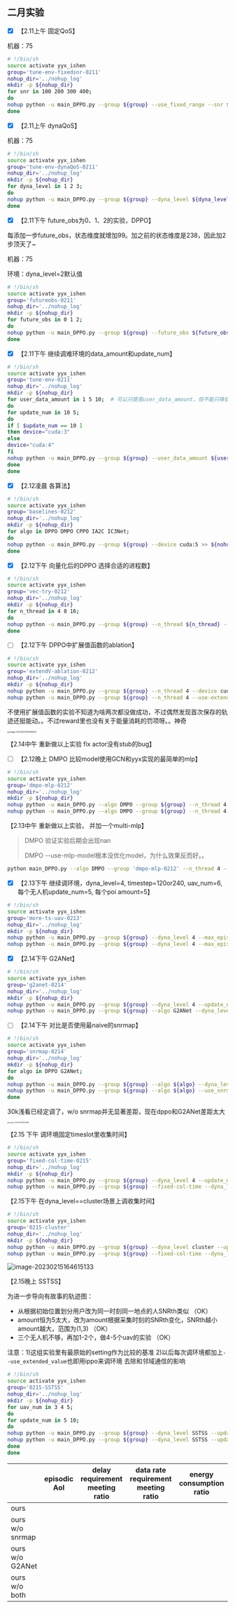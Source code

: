 ## 二月实验

- [x] 【2.11上午 固定QoS】

机器：75

```sh
# !/bin/sh
source activate yyx_ishen
group='tune-env-fixedsnr-0211'
nohup_dir='../nohup_log'
mkdir -p ${nohup_dir}
for snr in 100 200 300 400;
do
nohup python -u main_DPPO.py --group ${group} --use_fixed_range --snr ${snr} --device cuda:7 >> ${nohup_dir}/0211.log 2>&1 &
done
```

- [x] 【2.11上午 dynaQoS】

机器：75

```sh
# !/bin/sh
source activate yyx_ishen
group='tune-env-dynaQoS-0211'
nohup_dir='../nohup_log'
mkdir -p ${nohup_dir}
for dyna_level in 1 2 3;
do
nohup python -u main_DPPO.py --group ${group} --dyna_level ${dyna_level} --device cuda:6 >> ${nohup_dir}/0211.log 2>&1 &
done
```

- [x] 【2.11下午 future_obs为0、1、2的实验，DPPO】

每添加一步future_obs，状态维度就增加99。加之前的状态维度是238，因此加2步顶天了~

机器：75

环境：dyna_level=2默认值

```sh
# !/bin/sh
source activate yyx_ishen
group='futureobs-0211'
nohup_dir='../nohup_log'
mkdir -p ${nohup_dir}
for future_obs in 0 1 2;
do
nohup python -u main_DPPO.py --group ${group} --future_obs ${future_obs} --device cuda:4 >> ${nohup_dir}/0211.log 2>&1 &
done
```

- [x] 【2.11下午 继续调难环境的data_amount和update_num】

```sh
# !/bin/sh
source activate yyx_ishen
group='tune-env-0211'
nohup_dir='../nohup_log'
mkdir -p ${nohup_dir}
for user_data_amount in 1 5 10;  # 可以只提高user_data_amount，但不能只降低update_num
do
for update_num in 10 5;
do
if [ $update_num == 10 ]
then device="cuda:3"
else
device="cuda:4"
fi
nohup python -u main_DPPO.py --group ${group} --user_data_amount ${user_data_amount} --update_num ${update_num} --device ${device} >> ${nohup_dir}/0211.log 2>&1 &
done
done
```

- [x] 【2.12凌晨 各算法】

```sh
# !/bin/sh
source activate yyx_ishen
group='baselines-0212'
nohup_dir='../nohup_log'
mkdir -p ${nohup_dir}
for algo in DPPO DMPO CPPO IA2C IC3Net;
do
nohup python -u main_DPPO.py --group ${group} --device cuda:5 >> ${nohup_dir}/0212.log 2>&1 &
done
```



- [x] 【2.12下午 向量化后的DPPO 选择合适的进程数】

```sh
# !/bin/sh
source activate yyx_ishen
group='vec-try-0212'
nohup_dir='../nohup_log'
mkdir -p ${nohup_dir}
for n_thread in 4 8 16;
do
nohup python -u main_DPPO.py --group ${group} --n_thread ${n_thread} --device cuda:6 >> ${nohup_dir}/0212.log 2>&1 &
done
```



- [ ] 【2.12下午 DPPO中扩展值函数的ablation】

```sh
# !/bin/sh
source activate yyx_ishen
group='extendV-ablation-0212'
nohup_dir='../nohup_log'
mkdir -p ${nohup_dir}
nohup python -u main_DPPO.py --group ${group} --n_thread 4 --device cuda:6 >> ${nohup_dir}/0212.log 2>&1 &
nohup python -u main_DPPO.py --group ${group} --n_thread 4 --use-extended-value --device cuda:6 >> ${nohup_dir}/0212.log 2>&1 & 
```

不使用扩展值函数的实验不知道为啥两次都没做成功，不过偶然发现首次保存的轨迹还挺能动。。不过reward里也没有关于能量消耗的罚项呀。。神奇

<img src="C:\Users\Administrator\AppData\Roaming\Typora\typora-user-images\image-20230214112408544.png" alt="image-20230214112408544" style="zoom:33%;" />

【2.14中午 重新做以上实验 fix actor没有stub的bug】





- [ ] 【2.12晚上 DMPO 比较model使用GCN和yyx实现的最简单的mlp】

```sh
# !/bin/sh
source activate yyx_ishen
group='dmpo-mlp-0212'
nohup_dir='../nohup_log'
mkdir -p ${nohup_dir}
nohup python -u main_DPPO.py --algo DMPO --group ${group} --n_thread 4 --use-mlp-model --device cuda:3 >> ${nohup_dir}/0212.log 2>&1 &
nohup python -u main_DPPO.py --algo DMPO --group ${group} --n_thread 4 --device cuda:3 >> ${nohup_dir}/0212.log 2>&1 &
```

【2.13中午 重新做以上实验， 并加一个multi-mlp】

> DMPO 验证实验后期会出现nan
>
> DMPO --use-mlp-model根本没优化model，为什么效果反而好。。

```sh
python main_DPPO.py --algo DMPO --group 'dmpo-mlp-0212' --n_thread 4 --use-mlp-model --multi-mlp --device cuda:3
```



- [x] 【2.13下午 继续调环境，dyna_level=4, timestep=120or240, uav_num=6, 每个无人机update_num=5, 每个poi amount=5】

```sh
# !/bin/sh
source activate yyx_ishen
group='more-ts-uav-0213'
nohup_dir='../nohup_log'
mkdir -p ${nohup_dir}
nohup python -u main_DPPO.py --group ${group} --dyna_level 4 --max_episode_step 120 --uav_num 6 --update_num 5 --user_data_amount 5 --device cuda:4 >> ${nohup_dir}/0213.log 2>&1 &
nohup python -u main_DPPO.py --group ${group} --dyna_level 4 --max_episode_step 240 --uav_num 6 --update_num 5 --user_data_amount 5 --device cuda:4 >> ${nohup_dir}/0213.log 2>&1 &
```



- [x] 【2.14下午 G2ANet】

```sh
# !/bin/sh
source activate yyx_ishen
group='g2anet-0214'
nohup_dir='../nohup_log'
mkdir -p ${nohup_dir}
nohup python -u main_DPPO.py --group ${group} --dyna_level 4 --update_num 5 --user_data_amount 5 --device cuda:4 >> ${nohup_dir}/0214.log 2>&1 &
nohup python -u main_DPPO.py --group ${group} --algo G2ANet --dyna_level 4 --update_num 5 --user_data_amount 5 --device cuda:4 >> ${nohup_dir}/0214.log 2>&1 &
```



- [ ] 【2.14下午 对比是否使用最naive的snrmap】

```sh
# !/bin/sh
source activate yyx_ishen
group='snrmap-0214'
nohup_dir='../nohup_log'
mkdir -p ${nohup_dir}
for algo in DPPO G2ANet;
do
nohup python -u main_DPPO.py --group ${group} --algo ${algo} --dyna_level 4 --update_num 5 --user_data_amount 5 --device cuda:4 >> ${nohup_dir}/0214.log 2>&1 &
nohup python -u main_DPPO.py --group ${group} --algo ${algo} --use_snrmap --dyna_level 4 --update_num 5 --user_data_amount 5 --device cuda:4 >> ${nohup_dir}/0214.log 2>&1 &
done
```

30k浅看已经定调了，w/o snrmap并无显著差距，现在dppo和G2ANet差距太大

<img src="C:\Users\Administrator\AppData\Roaming\Typora\typora-user-images\image-20230214181201658.png" alt="image-20230214181201658" style="zoom: 25%;" />



【2.15 下午 调环境固定timeslot里收集时间】

```sh
# !/bin/sh
source activate yyx_ishen
group='fixed-col-time-0215'
nohup_dir='../nohup_log'
mkdir -p ${nohup_dir}
nohup python -u main_DPPO.py --group ${group} --dyna_level 4 --update_num 5 --user_data_amount 5 --device cuda:4 >> ${nohup_dir}/0214.log 2>&1 &
nohup python -u main_DPPO.py --group ${group} --fixed-col-time --dyna_level 4 --update_num 5 --user_data_amount 5 --device cuda:4 >> ${nohup_dir}/0214.log 2>&1 &
```



【2.15下午 在dyna_level==cluster场景上调收集时间】

```sh
# !/bin/sh
source activate yyx_ishen
group='0215-cluster'
nohup_dir='../nohup_log'
mkdir -p ${nohup_dir}
nohup python -u main_DPPO.py --group ${group} --dyna_level cluster --update_num 5 --user_data_amount 5 --device cuda:4 >> ${nohup_dir}/0214.log 2>&1 &
nohup python -u main_DPPO.py --group ${group} --fixed-col-time --dyna_level cluster --update_num 5 --user_data_amount 5 --device cuda:4 >> ${nohup_dir}/0214.log 2>&1 &
```

![image-20230215164615133](https://cdn.jsdelivr.net/gh/1candoallthings/figure-bed@main/img/202302151646430.png)



【2.15晚上 SSTSS】

为进一步导向有故事的轨迹图：

- 从根据初始位置划分用户改为同一时刻同一地点的人SNRth类似 （OK）
- amount恒为5太大，改为amount根据采集时刻的SNRth变化，SNRth越小amount越大，范围为(1,3) （OK）
- 三个无人机不够，再加1-2个，做4-5个uav的实验 （OK）

注意：1)这组实验里有最原始的setting作为比较的基准 2)以后每次调环境都加上`--use_extended_value`也即用ippo来调环境 去除和邻域通信的影响



```sh
# !/bin/sh
source activate yyx_ishen
group='0215-SSTSS'
nohup_dir='../nohup_log'
mkdir -p ${nohup_dir}
for uav_num in 3 4 5;
do
for update_num in 5 10;
do
nohup python -u main_DPPO.py --group ${group} --dyna_level SSTSS --update_num ${update_num} --uav_num ${uav_num} --device cuda:3 >> ${nohup_dir}/0215.log 2>&1 &
nohup python -u main_DPPO.py --group ${group} --dyna_level SSTSS --update_num ${update_num} --uav_num ${uav_num} --amount_prop_to_SNRth --device cuda:4 >> ${nohup_dir}/0215.log 2>&1 &
done
done
```



|                 | episodic AoI | delay requirement meeting ratio | data rate requirement meeting ratio | energy consumption ratio |
| --------------- | ------------ | ------------------------------- | ----------------------------------- | ------------------------ |
| ours            |              |                                 |                                     |                          |
| ours w/o snrmap |              |                                 |                                     |                          |
| ours w/o G2ANet |              |                                 |                                     |                          |
| ours w/o both   |              |                                 |                                     |                          |

